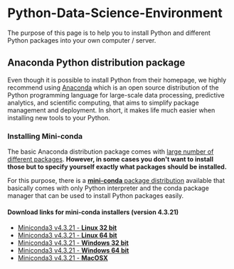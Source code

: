 # Python-Data-Science-Environment

The purpose of this page is to help you to install Python and different Python packages into your own computer / server.

## Anaconda Python distribution package

Even though it is possible to install Python from their homepage, we highly recommend using [Anaconda](https://www.anaconda.com/what-is-anaconda/) which is an open source distribution of the Python programming language for large-scale data processing, predictive analytics, and scientific computing, that aims to simplify package management and deployment. In short, it makes life much easier when installing new tools to your Python.

### Installing Mini-conda

The basic Anaconda distribution package comes with [large number of different packages](https://docs.anaconda.com/anaconda/packages/pkg-docs). **However, in some cases you don't want to install those but to specify yourself exactly what packages should be installed.**

For this purpose, there is a [**mini-conda** package distribution](https://conda.io/docs/glossary.html#miniconda-glossary) available that basically comes with only Python interpreter and the conda package manager that can be used to install Python packages easily. 

#### Download links for mini-conda installers (version 4.3.21)

 - [Miniconda3 v4.3.21 - **Linux 32 bit** ](https://repo.continuum.io/miniconda/Miniconda3-4.3.21-Linux-x86.sh)
 - [Miniconda3 v4.3.21 - **Linux 64 bit** ](https://repo.continuum.io/miniconda/Miniconda3-4.3.21-Linux-x86_64.sh)
 - [Miniconda3 v4.3.21 - **Windows 32 bit** ](https://repo.continuum.io/miniconda/Miniconda3-4.3.21-Windows-x86.exe)
 - [Miniconda3 v4.3.21 - **Windows 64 bit** ](https://repo.continuum.io/miniconda/Miniconda3-4.3.21-Windows-x86_64.exe)
 - [Miniconda3 v4.3.21 - **MacOSX** ](https://repo.continuum.io/miniconda/Miniconda3-4.3.21-MacOSX-x86_64.sh)
 
 
 

